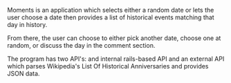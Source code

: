 Moments is an application which selects either a random date or lets the user choose a date then provides a list of historical events matching that day in history.

From there, the user can choose to either pick another date, choose one at random, or discuss the day in the comment section.

The program has two API's: and internal rails-based API and an external API which parses Wikipedia's List Of Historical Anniversaries and provides JSON data.
